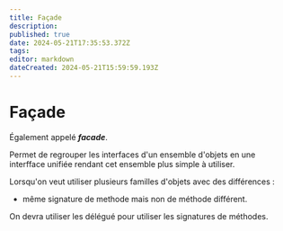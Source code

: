 ```yaml
---
title: Façade
description: 
published: true
date: 2024-05-21T17:35:53.372Z
tags: 
editor: markdown
dateCreated: 2024-05-21T15:59:59.193Z
---
```


# Façade

Également appelé ***facade***.

Permet de regrouper les interfaces d'un ensemble d'objets en une interfface unifiée rendant cet ensemble plus simple à utiliser.

Lorsqu'on veut utiliser plusieurs familles d'objets avec des différences :
- même signature de methode mais non de méthode différent.

On devra utiliser les délégué pour utiliser les signatures de méthodes.
